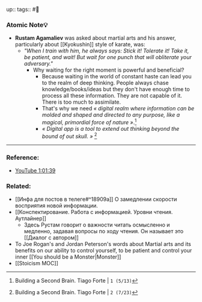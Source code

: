 up::
tags:: #🌳 

### Atomic Note💡
- **Rustam Agamaliev** was asked about martial arts and his answer, particularly about [[Kyokushin]] style of karate, was:
	- *"When I train with him, he always says: Stick it! Tolerate it! Take it, be patient, and wait! But wait for one punch that will obliterate your adversary."*
		- Why waiting for the right moment is powerful and beneficial?
			- Because waiting in the world of constant haste can lead you to the realm of deep thinking. People always chase knowledge/books/ideas but they don't have enough time to process all these information.  They are not capable of it. There is  too much to assimilate.
			- That's why we need *« digital realm where information can be molded and shaped and directed to any purpose, like a magical, primordial force of nature »*.[^1] 
			- *« Digital app is a tool to extend out thinking beyond the bound of out skull. »* [^2]

---
### Reference:
- [YouTube 1:01:39](https://youtu.be/Ia-5IIFbivs)

### Related:
- [[Инфа для постов в телеге#^18909a]] О замедлении скорости восприятия новой информации.
- [[Конспектирование. Работа с информацией. Уровни чтения. Аутлайнер]]
	- Здесь Рустам говорит о важности читать осмысленно и медленно, задавая вопросы по ходу чтения. Он называет это [[Диалог с автором]]
- To Joe Rogan's and Jordan Peterson's words about Martial arts and its benefits on our ability to control yourself, to be patient and control your inner [[You should be a Monster|Monster]] 
- [[Stoicism MOC]]

[^1]: Building a Second Brain. Tiago Forte | `1 (5/13)`
[^2]: Building a Second Brain. Tiago Forte | `2 (7/23)`